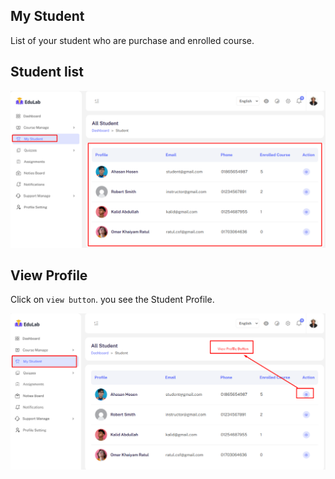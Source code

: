 ## My Student

List of your student who are purchase and enrolled course.

## <strong> Student list</strong>

![src](/assets/lms/images/ins-dashboard/student/list.png)

## View Profile

Click on `view button`. you see the Student Profile.

![src](/assets/lms/images/ins-dashboard/student/view.png)
